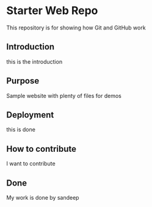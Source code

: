 # Starter Web Repo

This repository is for showing how Git and GitHub work

## Introduction

this is the introduction

## Purpose



Sample website with plenty of files for demos


## Deployment
this is done


## How to contribute
I want to contribute

## Done
My work is done by sandeep

